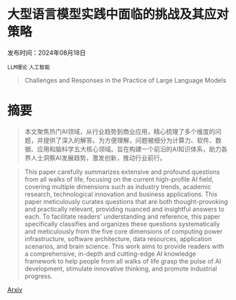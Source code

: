 # 大型语言模型实践中面临的挑战及其应对策略

发布时间：2024年08月18日

`LLM理论` `人工智能`

> Challenges and Responses in the Practice of Large Language Models

# 摘要

> 本文聚焦热门AI领域，从行业趋势到商业应用，精心梳理了多个维度的问题，并提供了深入的解答。为方便理解，问题被细分为计算力、软件、数据、应用和脑科学五大核心领域。旨在构建一个前沿的AI知识体系，助力各界人士洞察AI发展趋势，激发创新，推动行业前行。

> This paper carefully summarizes extensive and profound questions from all walks of life, focusing on the current high-profile AI field, covering multiple dimensions such as industry trends, academic research, technological innovation and business applications. This paper meticulously curates questions that are both thought-provoking and practically relevant, providing nuanced and insightful answers to each. To facilitate readers' understanding and reference, this paper specifically classifies and organizes these questions systematically and meticulously from the five core dimensions of computing power infrastructure, software architecture, data resources, application scenarios, and brain science. This work aims to provide readers with a comprehensive, in-depth and cutting-edge AI knowledge framework to help people from all walks of life grasp the pulse of AI development, stimulate innovative thinking, and promote industrial progress.

[Arxiv](https://arxiv.org/abs/2408.09416)